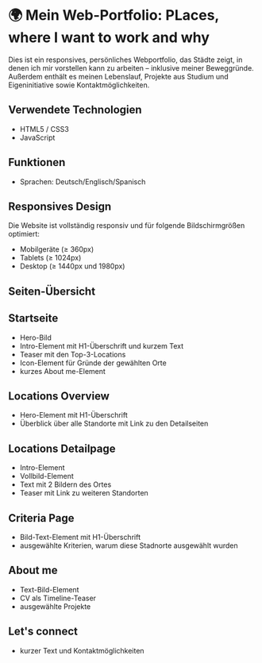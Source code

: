 # 🌍 Mein Web-Portfolio: PLaces, where I want to work and why

Dies ist ein responsives, persönliches Webportfolio, das Städte zeigt, in denen ich mir vorstellen kann zu arbeiten – inklusive meiner Beweggründe.  
Außerdem enthält es meinen Lebenslauf, Projekte aus Studium und Eigeninitiative sowie Kontaktmöglichkeiten.

## Verwendete Technologien

- HTML5 / CSS3
- JavaScript

## Funktionen

- Sprachen: Deutsch/Englisch/Spanisch

## Responsives Design

Die Website ist vollständig responsiv und für folgende Bildschirmgrößen optimiert:

- Mobilgeräte (≥ 360px)
- Tablets (≥ 1024px)
- Desktop (≥ 1440px und 1980px)

## Seiten-Übersicht

## Startseite

- Hero-Bild
- Intro-Element mit H1-Überschrift und kurzem Text
- Teaser mit den Top-3-Locations
- Icon-Element für Gründe der gewählten Orte
- kurzes About me-Element

## Locations Overview

- Hero-Element mit H1-Überschrift
- Überblick über alle Standorte mit Link zu den Detailseiten

## Locations Detailpage

- Intro-Element
- Vollbild-Element
- Text mit 2 Bildern des Ortes
- Teaser mit Link zu weiteren Standorten

## Criteria Page

- Bild-Text-Element mit H1-Überschrift
- ausgewählte Kriterien, warum diese Stadnorte ausgewählt wurden

## About me

- Text-Bild-Element
- CV als Timeline-Teaser
- ausgewählte Projekte

## Let's connect

- kurzer Text und Kontaktmöglichkeiten
